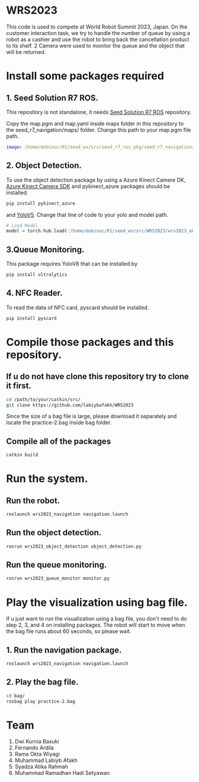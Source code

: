 # WRS2023
This code is used to compete at World Robot Summit 2023, Japan. On the customer interaction task, we try to handle the number of queue by using a robot as a cashier and use the robot to bring back the cancellation product to its shelf. 2 Camera were used to monitor the queue and the object that will be returned.

# Install some packages required
## 1. Seed Solution R7 ROS.
This repository is not standalone, it needs [Seed Solution R7 ROS](https://github.com/seed-solutions/seed_r7_ros_pkg) repository.

Copy the map.pgm and map.yaml inside maps folder in this repository to the seed_r7_navigation/maps/ folder.
Change this path to your map.pgm file path.
```yaml
image: /home/mobinuc/01/seed_ws/src/seed_r7_ros_pkg/seed_r7_navigation/maps/map.pgm
```
## 2. Object Detection.
To use the object detection package by using a Azure Kinect Camere DK, [Azure Kinect Camera SDK](https://github.com/microsoft/Azure-Kinect-Sensor-SDK) and pykinect_azure packages should be installed.
```bash
pip install pykinect_azure
```
and [YoloV5](https://github.com/ultralytics/yolov5).
Change that line of code to your yolo and model path.
```python
# Load Model
model = torch.hub.load('/home/mobinuc/01/seed_ws/src/WRS2023/wrs2023_object_detection/yolov5', 'custom', path='/home/mobinuc/01/seed_ws/src/WRS2023/wrs2023_object_detection/object.pt', source='local', force_reload=True)  # local repo
```

## 3.Queue Monitoring.
This package requires YoloV8 that can be installed by 

```bash
pip install ultralytics
```

## 4. NFC Reader.
To read the data of NFC card, pyscard should be installed.

```bash
pip install pyscard
```


# Compile those packages and this repository.
## If u do not have clone this repository try to clone it first.
```bash
cd /path/to/your/catkin/src/
git clone https://github.com/labiybafakh/WRS2023
```
Since the size of a bag file is large, please download it separately and locate the practice-2.bag inside bag folder.

## Compile all of the packages
```bash
catkin build
```

# Run the system.
## Run the robot.
```bash
roslaunch wrs2023_navigation navigation.launch
```

## Run the object detection.
```bash
rosrun wrs2023_object_detection object_detection.py
```

## Run the queue monitoring.
```bash
rosrun wrs2023_queue_monitor monitor.py
```

# Play the visualization using bag file.
If u just want to run the visualization using a bag file,  you don't need to do step 2, 3, and 4 on installing packages. The robot will start to move when the bag file runs about 60 seconds, so please wait.
## 1. Run the navigation package.
```bash
roslaunch wrs2023_navigation navigation.launch
```
## 2. Play the bag file.
```bash
cd bag/
rosbag play practice-2.bag
```

# Team
1. Dwi Kurnia Basuki
2. Fernando Ardila
3. Rama Okta Wiyagi
4. Muhammad Labiyb Afakh
5. Syadza Atika Rahmah
6. Muhammad Ramadhan Hadi Setyawan